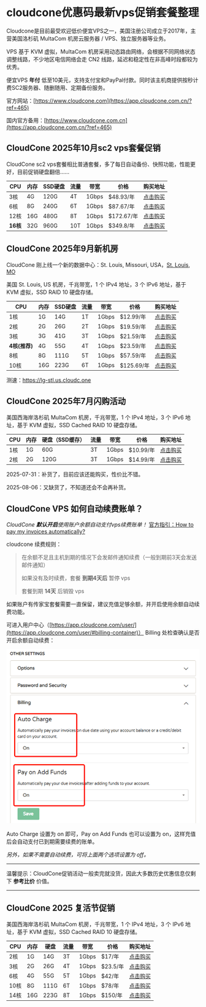 # cloudcone优惠码最新vps促销套餐整理

Cloudcone是目前最受欢迎低价便宜VPS之一，美国注册公司成立于2017年，主营美国洛杉矶 MultaCom 机房云服务器 / VPS、独立服务器等业务。

VPS 基于 KVM 虚拟，MultaCom 机房采用动态路由网络，会根据不同网络状态调整线路，不少地区电信网络会走 CN2 线路，延迟和稳定性在非高峰时段都较为优秀。

便宜VPS **年付** 低至10美元，支持支付宝和PayPal付款。同时该主机商提供按秒计费SC2服务器、随删随用、定期备份服务。

官方网站：[https://www.cloudcone.com](https://app.cloudcone.com.cn/?ref=465)

国内官方备用：[https://www.cloudcone.com.cn](https://app.cloudcone.com.cn/?ref=465)

## CloudCone 2025年10月sc2 vps套餐促销

CloudCone sc2 vps套餐相比普通套餐，多了每日自动备份、快照功能，性能更好，目前促销硬盘翻倍……

| CPU | 内存  | SSD硬盘 | 流量  | 带宽  | 价格  | 购买地址 |
| --- | --- | --- | --- | --- | --- | --- |
| 3核  | 4G  | 120G | 4T  | 1Gbps | $48.93/年 | [点击购买](https://app.cloudcone.com.cn/compute/1474/create?ref=465&token=cs-q4-25-sc2-1) |
| 6核  | 8G  | 240G | 6T  | 1Gbps | $87.67/年 | [点击购买](https://app.cloudcone.com.cn/compute/1475/create?ref=465&token=cs-q4-25-sc2-2) |
| 12核 | 16G | 480G | 8T  | 1Gbps | $172.67/年 | [点击购买](https://app.cloudcone.com.cn/compute/1476/create?ref=465&token=cs-q4-25-sc2-3) |
| **16核** | 32G | 960G | 10T | 1Gbps | $349.8/年 | [点击购买](https://app.cloudcone.com.cn/compute/1477/create?ref=465&token=cs-q4-25-sc2-4) |

## CloudCone 2025年9月新机房

CloudCone 刚上线一个新的数据中心：St. Louis, Missouri, USA，[St. Louis, MO](https://news.cloudcone.com/cloudcone-expands-with-a-new-location-hello-st.-louis-1dsPyE)

美国 St. Louis, US 机房，千兆带宽，1 个 IPv4 地址，3 个 IPv6 地址，基于 KVM 虚拟，SSD RAID 10 硬盘存储。

| CPU | 内存  | SSD硬盘 | 流量  | 带宽  | 价格  | 购买地址 |
| --- | --- | --- | --- | --- | --- | --- |
| 1核  | 1G  | 14G | 1T  | 1Gbps | $12.99/年 | [点击购买](https://app.cloudcone.com.cn/vps/415/create?ref=465&token=ssd-vps-stl-launch-1) |
| 2核  | 2G  | 26G | 2T  | 1Gbps | $19.59/年 | [点击购买](https://app.cloudcone.com.cn/vps/416/create?ref=465&token=ssd-vps-stl-launch-2) |
| 3核  | 3G  | 41G | 3T  | 1Gbps | $21.59/年 | [点击购买](https://app.cloudcone.com.cn/vps/417/create?ref=465&token=ssd-vps-stl-launch-3) |
| **4核(推荐)**  | 4G  | 55G | 4T  | 1Gbps | $23.59/年 | [点击购买](https://app.cloudcone.com.cn/vps/418/create?ref=465&token=ssd-vps-stl-launch-4) |
| 8核  | 8G  | 111G | 5T  | 1Gbps | $57.59/年 | [点击购买](https://app.cloudcone.com.cn/vps/419/create?ref=465&token=ssd-vps-stl-launch-5) |
| 10核  | 16G  | 223G | 6T  | 1Gbps | $125.69/年 | [点击购买](https://app.cloudcone.com.cn/vps/420/create?ref=465&token=ssd-vps-stl-launch-6) |

测速：https://lg-stl.us.cloudc.one

## CloudCone 2025年7月闪购活动

美国西海岸洛杉矶 MultaCom 机房，千兆带宽，1 个 IPv4 地址，3 个 IPv6 地址，基于 KVM 虚拟，SSD Cached RAID 10 硬盘存储。

| CPU | 内存  | 硬盘（SSD缓存） | 流量  | 带宽  | 价格  | 购买地址 |
| --- | --- | --- | --- | --- | --- | --- |
| 1核  | 1G  | 60G | 3T  | 1Gbps | $10.99/年 | [点击购买](https://app.cloudcone.com.cn/vps/405/create?ref=465&token=flash-q3-25-vps-1) |
| 2核  | 2G  | 120G | 3T  | 1Gbps | $14.99/年 | [点击购买](https://app.cloudcone.com.cn/vps/406/create?ref=465&token=flash-q3-25-vps-2) |

2025-07-31：补货了，目前应该还能购买，性价比不错。

2025-08-06：又缺货了，不知道还会不会再补货。

## CloudCone VPS 如何自动续费账单？

 *CloudCone **默认开启**使用账户余额自动支付vps续费账单！*  [官方指引：How to pay my invoices automatically?](https://help.cloudcone.com/en-us/article/how-to-pay-my-invoices-automatically-1rz8lm3/)

 cloudcone 续费规则：
 
> 在余额不足且主机到期的情况下会发邮件通知续费（一般到期前3天会发送邮件通知）
> 
> 如果没有及时续费，套餐 **到期4天后** 暂停 vps
> 
> 套餐到期 **14天** 后销毁 vps

如果账户有传家宝套餐需要一直保留，建议充值足够余额，并开启使用余额自动续费功能。

可进入用户中心（[https://app.cloudcone.com/user/](https://app.cloudcone.com/user/#billing-container)） Billing 处检查确认是否开启余额自动续费：

[![cloudcone自动续费](cloudcone_20250806_091153.png)](https://app.cloudcone.com.cn/?ref=465)

Auto Charge 设置为 on 即可，Pay on Add Funds 也可以设置为 on，这样充值后会自动支付已到期需要续费的账单。

*另外，如果不需要自动续费，可将上面两个选项设置为 off。*

---

温馨提示：CloudCone促销活动一般卖完就没货，因此大多数历史优惠信息仅剩下 **参考比价** 价值。

---

## CloudCone 2025 复活节促销

美国西海岸洛杉矶 MultaCom 机房，千兆带宽，1 个 IPv4 地址，3 个 IPv6 地址，基于 KVM 虚拟，SSD Cached RAID 10 硬盘存储。

| CPU | 内存  | 硬盘 | 流量  | 带宽  | 价格  | 购买地址 |
| --- | --- | --- | --- | --- | --- | --- |
| 2核  | 1G  | 14G | 3T  | 1Gbps | $17/年 | [点击购买](https://app.cloudcone.com.cn/vps/383/create?ref=465&token=easter-25-ssd-vps-1) |
| 3核  | 2G  | 26G | 4T  | 1Gbps | $23.5/年 | [点击购买](https://app.cloudcone.com.cn/vps/384/create?ref=465&token=easter-25-ssd-vps-2) |
| 6核  | 4G  | 55G | 5T  | 1Gbps | $42/年 | [点击购买](https://app.cloudcone.com.cn/vps/385/create?ref=465&token=easter-25-ssd-vps-3) |
| 10核 | 8G  | 111G | 6T  | 1Gbps | $78/年 | [点击购买](https://app.cloudcone.com.cn/vps/386/create?ref=465&token=easter-25-ssd-vps-4) |
| 14核 | 16G | 223G | 8T  | 1Gbps | $150/年 | [点击购买](https://app.cloudcone.com.cn/vps/387/create?ref=465&token=easter-25-ssd-vps-5) |
